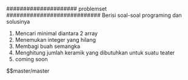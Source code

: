 ##################### problemset ############################
Berisi soal-soal programing dan solusinya
1. Mencari minimal diantara 2 array
2. Menemukan integer yang hilang
3. Membagi buah semangka 
4. Menghitung jumlah keramik yang dibutuhkan untuk suatu teater
5. coming soon

$$$$$$$$$$$$$$$$$$$$$$$$$$$$$$$$$$$$$$$$$$$$$$$$$$$$$$$$$$master/master



